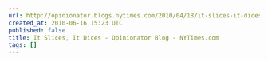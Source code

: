 ```yaml
---
url: http://opinionator.blogs.nytimes.com/2010/04/18/it-slices-it-dices/
created_at: 2010-06-16 15:23 UTC
published: false
title: It Slices, It Dices - Opinionator Blog - NYTimes.com
tags: []
---
```



